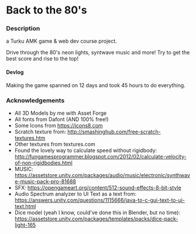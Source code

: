 # Back to the 80's


### Description
a Turku AMK game &amp; web dev course project.

Drive through the 80's neon lights, syntwave music and more!
Try to get the best score and rise to the top!



#### Devlog
Making the game spanned on 12 days and took 45 hours to do everything.



### Acknowledgements
 - All 3D Models by me with Asset Forge
 - All fonts from Dafont (AND 100% free!)
 - Some Icons from https://icons8.com
 - Scratch texture from: http://smashinghub.com/free-scratch-textures.htm
 - Other textures from textures.com
 - Found the lovely way to calculate speed without rigidbody: 
    http://fungamesprogrammer.blogspot.com/2012/02/calculate-velocity-of-non-rigidbodies.html
 - MUSIC: https://assetstore.unity.com/packages/audio/music/electronic/synthwave-music-pack-pro-81688
 - SFX: https://opengameart.org/content/512-sound-effects-8-bit-style
 - Audio Spectrum analyzer to UI Text as a text from: https://answers.unity.com/questions/1115666/java-to-c-gui-text-to-ui-text.html
 - Dice model (yeah I know, could've done this in Blender, but no time): https://assetstore.unity.com/packages/templates/packs/dice-pack-light-165
